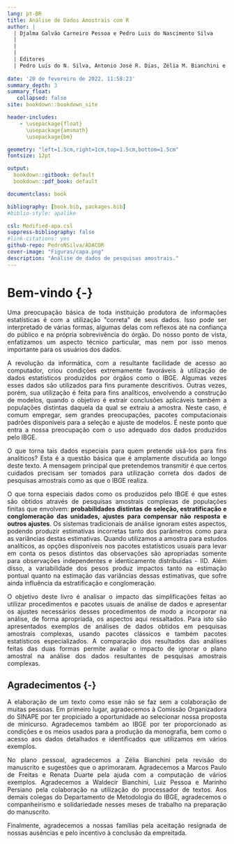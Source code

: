 ```yaml
--- 
lang: pt-BR
title: Análise de Dados Amostrais com R
author: |
  | Djalma Galvão Carneiro Pessoa e Pedro Luis do Nascimento Silva 
  | 
  | 
  | 
  | Editores
  | Pedro Luis do N. Silva, Antonio José R. Dias, Zélia M. Bianchini e Sonia Albieri   
  
date: '20 de fevereiro de 2022, 11:58:23'
summary_depth: 3
summary_float:
   collapsed: false
site: bookdown::bookdown_site

header-includes:
    - \usepackage{float}
      \usepackage{amsmath}
      \usepackage{bm}

geometry: "left=1.5cm,right=1cm,top=1.5cm,bottom=1.5cm"
fontsize: 12pt

output:
  bookdown::gitbook: default
  bookdown::pdf_book: default  

documentclass: book          

bibliography: [book.bib, packages.bib]
#biblio-style: apalike

csl: Modified-apa.csl
suppress-bibliography: false
#link-citations: yes
github-repo: PedroNSilva/ADACOR
cover-image: "Figuras/capa.png"
description: "Análise de dados de pesquisas amostrais."
---
```


# Bem-vindo {-}
<div style="text-align: justify">
Uma preocupação básica de toda instituição produtora de informações estatísticas é com a utilização "correta" de seus dados. Isso pode ser interpretado de várias formas, algumas delas com reflexos até na confiança do público e na
própria sobrevivência do órgão. Do nosso ponto de vista, enfatizamos um aspecto
técnico particular, mas nem por isso menos importante para os usuários dos dados.

A revolução da informática, com a resultante facilidade de acesso ao computador, criou condições extremamente favoráveis à utilização de dados estatísticos produzidos por órgãos como o IBGE. Algumas vezes esses dados são utilizados para fins puramente descritivos. Outras vezes, porém, sua utilização é feita para fins analíticos, envolvendo a construção de modelos, quando o objetivo é extrair conclusões aplicáveis também a populações distintas daquela da qual se extraiu a amostra. Neste caso, é comum empregar, sem grandes preocupações, pacotes
computacionais padrões disponíveis para a seleção e ajuste de modelos. É neste ponto que entra a nossa preocupação com o uso adequado dos dados produzidos pelo IBGE.

O que torna tais dados especiais para quem pretende usá-los para fins
analíticos? Esta é a questão básica que é amplamente discutida ao longo deste texto. A mensagem principal que pretendemos transmitir é que certos cuidados precisam ser tomados para utilização correta dos dados de pesquisas amostrais como as que o IBGE realiza.

O que torna especiais dados como os produzidos pelo IBGE é que estes são obtidos através de pesquisas amostrais complexas de populações finitas que envolvem: **probabilidades distintas de seleção, estratificação e conglomeração das unidades, ajustes para compensar não resposta e outros ajustes**. Os sistemas
tradicionais de análise ignoram estes aspectos, podendo produzir estimativas incorretas tanto dos parâmetros como para as variâncias destas estimativas. Quando utilizamos a amostra para estudos analíticos, as opções disponíveis nos pacotes estatísticos usuais para levar em conta os pesos distintos das observações são apropriadas somente para observações independentes e identicamente distribuídas - IID. Além disso, a variabilidade dos pesos produz
impactos tanto na estimação pontual quanto na estimação das variâncias dessas estimativas, que sofre ainda influência da estratificação e conglomeração.

O objetivo deste livro é analisar o impacto das simplificações feitas ao utilizar procedimentos e pacotes usuais de análise de dados e apresentar os ajustes necessários desses procedimentos de modo a incorporar na análise, de forma apropriada, os aspectos aqui ressaltados. Para isto são apresentados exemplos de análises de dados obtidos em pesquisas amostrais complexas, usando pacotes clássicos e também pacotes estatísticos especializados. A comparação
dos resultados das análises feitas das duas formas permite avaliar o impacto de ignorar o plano amostral na análise dos dados resultantes de pesquisas amostrais complexas.

## Agradecimentos {-}

A elaboração de um texto como esse não se faz sem a colaboração de muitas pessoas. Em primeiro lugar, agradecemos à Comissão Organizadora do SINAPE por ter propiciado a oportunidade ao selecionar nossa proposta de minicurso. Agradecemos também ao IBGE por ter proporcionado as condições e os meios usados para a produção da monografia, bem como o acesso aos dados detalhados e identificados que utilizamos em vários exemplos.

No plano pessoal, agradecemos a Zélia Bianchini pela revisão do manuscrito e sugestões que o aprimoraram. Agradecemos a Marcos Paulo de Freitas e Renata Duarte pela ajuda com a computação de vários exemplos. Agradecemos a Waldecir Bianchini, Luiz Pessoa e Marinho Persiano pela colaboração na utilização do processador de textos. Aos demais colegas do Departamento de Metodologia do IBGE, agradecemos o companheirismo e solidariedade nesses meses de trabalho na preparação do manuscrito.

Finalmente, agradecemos a nossas famílias pela aceitação resignada de nossas ausências e pelo incentivo à conclusão da empreitada.
